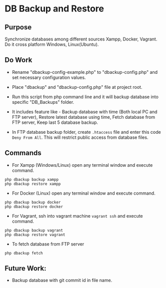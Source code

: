 # DB Backup and Restore

## Purpose
Synchronize databases among different sources Xampp, Docker, Vagrant. Do it cross platform Windows, Linux(Ubuntu).

## Do Work
* Rename "dbackup-config-example.php" to "dbackup-config.php" and set necessary configuration values.

* Place "dbackup" and "dbackup-config.php" file at project root.

* Run this script from php command line and it will backup database into specific "DB_Backups" folder.

* It includes feature like - Backup database with time (Both local PC and FTP server), Restore latest database using time, Fetch database from FTP server, Keep last 5 database backup.

* In FTP database backup folder, create `.htaccess` file and enter this code `Deny From All`. This will restrict public access from database files.

## Commands
* For Xampp (Windows/Linux) open any terminal window and execute command.
```shellscript
php dbackup backup xampp
php dbackup restore xampp
```

* For Docker (Linux) open any terminal window and execute command.
```shellscript
php dbackup backup docker
php dbackup restore docker
```

* For Vagrant, ssh into vagrant machine `vagrant ssh` and execute command.
```shellscript
php dbackup backup vagrant
php dbackup restore vagrant
```

* To fetch database from FTP server
```shellscript
php dbackup fetch
```

## Future Work:
* Backup database with git commit id in file name.

